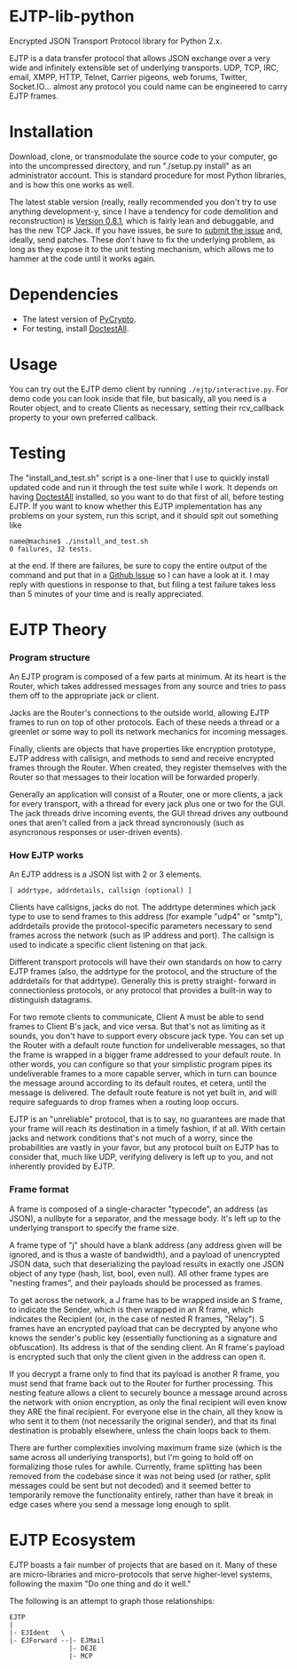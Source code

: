 EJTP-lib-python
===============

Encrypted JSON Transport Protocol library for Python 2.x.

EJTP is a data transfer protocol that allows JSON exchange over a
very wide and infinitely extensible set of underlying transports.
UDP, TCP, IRC, email, XMPP, HTTP, Telnet, Carrier pigeons, web
forums, Twitter, Socket.IO... almost any protocol you could name
can be engineered to carry EJTP frames.


Installation
============

Download, clone, or transmodulate the source code to your computer,
go into the uncompressed directory, and run "./setup.py install" as
an administrator account. This is standard procedure for most
Python libraries, and is how this one works as well.

The latest stable version (really, really recommended you don't try
to use anything development-y, since I have a tendency for code
demolition and reconstruction) is [Version 0.8.1](
https://github.com/campadrenalin/EJTP-lib-python/tree/stable-0.8.x),
which is fairly lean and debuggable, and has the new TCP Jack. If
you have issues, be sure to [submit the issue](
https://github.com/campadrenalin/EJTP-lib-python/issues/new) and,
ideally, send patches. These don't have to fix the underlying problem,
as long as they expose it to the unit testing mechanism, which allows
me to hammer at the code until it works again.


Dependencies
============

 * The latest version of [PyCrypto](https://www.dlitz.net/software/pycrypto/).
 * For testing, install [DoctestAll](https://github.com/campadrenalin/DoctestAll).


Usage
=====

You can try out the EJTP demo client by running ```./ejtp/interactive.py```.
For demo code you can look inside that file, but basically, all you
need is a Router object, and to create Clients as necessary, setting
their rcv_callback property to your own preferred callback.


Testing
=======

The "install_and_test.sh" script is a one-liner that I use to quickly
install updated code and run it through the test suite while I work.
It depends on having [DoctestAll](https://github.com/campadrenalin/DoctestAll)
installed, so you want to do that first of all, before testing EJTP.
If you want to know whether this EJTP implementation has any problems
on your system, run this script, and it should spit out something like

    name@machine$ ./install_and_test.sh
    0 failures, 32 tests.

at the end. If there are failures, be sure to copy the entire output
of the command and put that in a [Github Issue](
https://github.com/campadrenalin/EJTP-lib-python/issues/new) so I can
have a look at it. I may reply with questions in response to that, but
filing a test failure takes less than 5 minutes of your time and is
really appreciated.


EJTP Theory
===========

### Program structure

An EJTP program is composed of a few parts at minimum. At its heart
is the Router, which takes addressed messages from any source and tries
to pass them off to the appropriate jack or client.

Jacks are the Router's connections to the outside world, allowing EJTP 
frames to run on top of other protocols. Each of these needs a thread
or a greenlet or some way to poll its network mechanics for incoming
messages.

Finally, clients are objects that have properties like encryption
prototype, EJTP address with callsign, and methods to send and receive
encrypted frames through the Router. When created, they register
themselves with the Router so that messages to their location will be
forwarded properly.

Generally an application will consist of a Router, one or more clients,
a jack for every transport, with a thread for every jack plus one or
two for the GUI. The jack threads drive incoming events, the GUI thread
drives any outbound ones that aren't called from a jack thread
syncronously (such as asyncronous responses or user-driven events).

### How EJTP works

An EJTP address is a JSON list with 2 or 3 elements.

    [ addrtype, addrdetails, callsign (optional) ]

Clients have callsigns, jacks do not. The addrtype determines which jack
type to use to send frames to this address (for example "udp4" or "smtp"),
addrdetails provide the protocol-specific parameters necessary to send
frames across the network (such as IP address and port). The callsign is
used to indicate a specific client listening on that jack.

Different transport protocols will have their own standards on how to
carry EJTP frames (also, the addrtype for the protocol, and the structure
of the addrdetails for that addrtype). Generally this is pretty straight-
forward in connectionless protocols, or any protocol that provides a
built-in way to distinguish datagrams.

For two remote clients to communicate, Client A must be able to send frames
to Client B's jack, and vice versa. But that's not as limiting as it sounds,
you don't have to support every obscure jack type. You can set up the Router
with a default route function for undeliverable messages, so that the frame
is wrapped in a bigger frame addressed to your default route. In other words,
you can configure so that your simplistic program pipes its undeliverable
frames to a more capable server, which in turn can bounce the message around
according to its default routes, et cetera, until the message is delivered.
The default route feature is not yet built in, and will require safeguards to
drop frames when a routing loop occurs.

EJTP is an "unreliable" protocol, that is to say, no guarantees are made
that your frame will reach its destination in a timely fashion, if at all.
With certain jacks and network conditions that's not much of a worry, since
the probabilities are vastly in your favor, but any protocol built on EJTP
has to consider that, much like UDP, verifying delivery is left up to you,
and not inherently provided by EJTP.

### Frame format

A frame is composed of a single-character "typecode", an address (as JSON),
a nullbyte for a separator, and the message body. It's left up to the
underlying transport to specify the frame size.

A frame type of "j" should have a blank address (any address given will be
ignored, and is thus a waste of bandwidth), and a payload of unencrypted
JSON data, such that deserializing the payload results in exactly one JSON
object of any type (hash, list, bool, even null). All other frame types
are "nesting frames", and their payloads should be processed as frames.

To get across the network, a J frame has to be wrapped inside an S frame,
to indicate the Sender, which is then wrapped in an R frame, which indicates
the Recipient (or, in the case of nested R frames, "Relay"). S frames have
an encrypted payload that can be decrypted by anyone who knows the sender's
public key (essentially functioning as a signature and obfuscation). Its 
address is that of the sending client. An R frame's payload is encrypted
such that only the client given in the address can open it. 

If you decrypt a frame only to find that its payload is another R frame,
you must send that frame back out to the Router for further processing.
This nesting feature allows a client to securely bounce a message around
across the network with onion encryption, as only the final recipient will
even know they ARE the final recipient. For everyone else in the chain,
all they know is who sent it to them (not necessarily the original sender),
and that its final destination is probably elsewhere, unless the chain
loops back to them.

There are further complexities involving maximum frame size (which is the
same across all underlying transports), but I'm going to hold off on
formalizing those rules for awhile. Currently, frame splitting has been
removed from the codebase since it was not being used (or rather, split
messages could be sent but not decoded) and it seemed better to temporarily
remove the functionality entirely, rather than have it break in edge
cases where you send a message long enough to split.


EJTP Ecosystem
==============

EJTP boasts a fair number of projects that are based on it. Many of these
are micro-libraries and micro-protocols that serve higher-level systems,
following the maxim "Do one thing and do it well."

The following is an attempt to graph those relationships:

    EJTP
    |
    |- EJIdent   \
    |- EJForward --|- EJMail
                   |- DEJE
                   |- MCP
